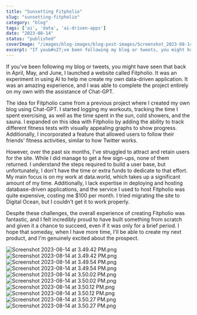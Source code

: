 ```yaml
---
title: "Sunsetting Fitpholio"
slug: "sunsetting-fitpholio"
category: "blog"
tags: ['ai', 'data', 'ai-driven-apps']
date: "2023-08-14"
status: "published"
coverImage: "/images/blog-images/blog-post-images/Screenshot_2023-08-14_at_3.49.42_PM.png"
excerpt: "If you&#x27;ve been following my blog or tweets, you might have seen that back in April, May, and June, I launched a website called Fitpholio. It was an experiment in using AI to help me create my own d..."
---
```


If you've been following my blog or tweets, you might have seen that back in April, May, and June, I launched a website called Fitpholio. It was an experiment in using AI to help me create my own data-driven application. It was an amazing experience, and I was able to complete the project entirely on my own with the assistance of Chat-GPT. 


The idea for Fitpholio came from a previous project where I created my own blog using Chat-GPT. I started logging my workouts, tracking the time I spent exercising, as well as the time spent in the sun, cold showers, and the sauna. I expanded on this idea with Fitpholio by adding the ability to track different fitness tests with visually appealing graphs to show progress. Additionally, I incorporated a feature that allowed users to follow their friends' fitness activities, similar to how Twitter works.


However, over the past six months, I've struggled to attract and retain users for the site. While I did manage to get a few sign-ups, none of them returned. I understand the steps required to build a user base, but unfortunately, I don't have the time or extra funds to dedicate to that effort. My main focus is on my work at data.world, which takes up a significant amount of my time. Additionally, I lack expertise in deploying and hosting database-driven applications, and the service I used to host Fitpholio was quite expensive, costing me $100 per month. I tried migrating the site to Digital Ocean, but I couldn't get it to work properly.


Despite these challenges, the overall experience of creating Fitpholio was fantastic, and I felt incredibly proud to have built something from scratch and given it a chance to succeed, even if it was only for a brief period. I hope that someday, when I have more time, I'll be able to create my next product, and I'm genuinely excited about the prospect.

![Screenshot 2023-08-14 at 3.49.42 PM.png](/images/blog-images/blog-post-images/Screenshot_2023-08-14_at_3.49.42_PM.png)![Screenshot 2023-08-14 at 3.49.42 PM.png](/images/blog-images/blog-post-images/Screenshot_2023-08-14_at_3.49.42_PM.png)![Screenshot 2023-08-14 at 3.49.54 PM.png](/images/blog-images/blog-post-images/Screenshot_2023-08-14_at_3.49.54_PM.png)![Screenshot 2023-08-14 at 3.49.54 PM.png](/images/blog-images/blog-post-images/Screenshot_2023-08-14_at_3.49.54_PM.png)![Screenshot 2023-08-14 at 3.50.02 PM.png](/images/blog-images/blog-post-images/Screenshot_2023-08-14_at_3.50.02_PM.png)![Screenshot 2023-08-14 at 3.50.02 PM.png](/images/blog-images/blog-post-images/Screenshot_2023-08-14_at_3.50.02_PM.png)![Screenshot 2023-08-14 at 3.50.12 PM.png](/images/blog-images/blog-post-images/Screenshot_2023-08-14_at_3.50.12_PM.png)![Screenshot 2023-08-14 at 3.50.12 PM.png](/images/blog-images/blog-post-images/Screenshot_2023-08-14_at_3.50.12_PM.png)![Screenshot 2023-08-14 at 3.50.27 PM.png](/images/blog-images/blog-post-images/Screenshot_2023-08-14_at_3.50.27_PM.png)![Screenshot 2023-08-14 at 3.50.27 PM.png](/images/blog-images/blog-post-images/Screenshot_2023-08-14_at_3.50.27_PM.png)